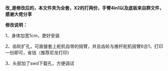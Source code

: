 **改_是修改后的，本文件夹为全套，X2的打两份，手臂4in1以及底板来自群文件，感谢大佬分享**



**修改说明：**

1、身体加宽1cm，更好安装

2、齿轮扩孔，可直接套上舵机自带的摇臂，并且齿轮与推杆舵机摇臂6合1，打印一份即可，省钱（推荐尼龙打印）

3、头部加了swd下载孔，方便调试